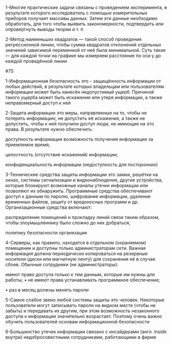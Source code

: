 1-Многие практические задачи связаны с проведением эксперимента, в результате которого исследователь с помощью измерительных приборов получает массивы данных. Затем эти данные необходимо обработать, для того чтобы выявить закономерности, подтвердить или опровергнуть выводы теории и т. п

2-Метод наименьших квадратов — такой способ проведения регрессионной линии, чтобы сумма квадратов отклонений отдельных значений зависимой переменной от неё была минимальной. Суть такая — для каждой точки на графике мы измеряем расстояние по оси y до каждой проведённой линии

#75

1-Информационная безопасность это - защищённость информации от любых действий, в результате которых владельцам или пользователям информации может быть нанесён недопустимый ущерб. Причиной такого ущерба может быть искажение или утеря информации, а также неправомерный доступ к ней

2-Защита информации это меры, направленные на то, чтобы не потерять информацию, не допустить её искажения, а также не допустить, чтобы к ней получили доступ люди, не имеющие на это права. В результате нужно обеспечить:

доступность информации возможность получения информации за приемлемое время;

целостность (отсутствие искажений) информации;

конфиденциальность информации (недоступность для посторонних)

3-Технические средства защиты информации это замки, решётки на окнах, системы сигнализации и видеонаблюдения, другие устройства, которые блокируют возможные каналы утечки информации или позволяют их обнаружить. Программные средства обеспечивают доступ к данным по паролю, шифрование информации, удаление временных файлов, защиту от вредоносных программ и др. Организационные средства включают:

распределение помещений и прокладку линий связи таким образом, чтобы злоумышленнику было сложно до них добраться;

политику безопасности организации

4-Серверы, как правило, находятся в отдельном (охраняемом) помещении и доступны только администраторам сети. Важная информация должна периодически копироваться на резервные носители (диски или магнитную ленту) для сохранения её в случае сбоев. Обычные сотрудники (не администраторы):

имеют право доступа только к тем данным, которые им нужны для работы;
• не имеют права устанавливать программное обеспечение;

• раз в месяц должны менять пароли

5-Самое слабое звено любой системы защиты это человек. Некоторые пользователи могут записывать пароли на видном месте (чтобы не забыть) и передавать их другим, при этом возможность незаконного доступа к информации значительно возрастает. Поэтому очень важно обучить пользователей основам информационной безопасности

6-Большинство утечек информации связано с инсайдерами (англ. inside внутри) недобросовестными сотрудниками, работающими в фирме